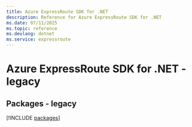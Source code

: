 ```yaml
---
title: Azure ExpressRoute SDK for .NET
description: Reference for Azure ExpressRoute SDK for .NET
ms.date: 07/11/2025
ms.topic: reference
ms.devlang: dotnet
ms.service: expressroute
---
```

# Azure ExpressRoute SDK for .NET - legacy
## Packages - legacy
[!INCLUDE [packages](expressroute-index.md)]